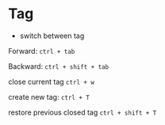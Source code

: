 # Tag
- switch between tag

Forward: 
`ctrl + tab`

Backward: 
`ctrl + shift + tab`

close current tag
`ctrl + w`

create new tag:
`ctrl + T`

restore previous closed tag
`ctrl + shift + T`
